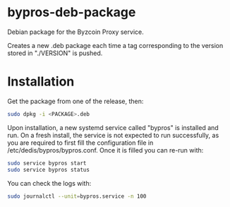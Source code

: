 # bypros-deb-package
Debian package for the Byzcoin Proxy service.

Creates a new .deb package each time a tag corresponding to the version stored
in "./VERSION" is pushed.

# Installation

Get the package from one of the release, then:

```sh
sudo dpkg -i <PACKAGE>.deb
```

Upon installation, a new systemd service called "bypros" is installed and run.
On a fresh install, the service is not expected to run successfully, as you are
required to first fill the configuration file in /etc/dedis/bypros/bypros.conf.
Once it is filled you can re-run with:

```sh
sudo service bypros start
sudo service bypros status
```

You can check the logs with:

```sh
sudo journalctl --unit=bypros.service -n 100
```